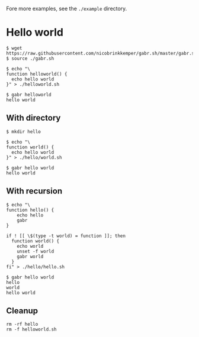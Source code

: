Fore more examples, see the `./example` directory.

# Hello world
```shell
$ wget https://raw.githubusercontent.com/nicobrinkkemper/gabr.sh/master/gabr.sh
$ source ./gabr.sh
```
```shell
$ echo "\
function helloworld() {
  echo hello world
}" > ./helloworld.sh
```
```shell
$ gabr helloworld
hello world
```

## With directory
```shell
$ mkdir hello
```
```shell
$ echo "\
function world() {
  echo hello world
}" > ./hello/world.sh
```
```shell
$ gabr hello world
hello world
```

## With recursion
```shell
$ echo "\
function hello() {
    echo hello
    gabr
}

if ! [[ \$(type -t world) = function ]]; then
  function world() {
    echo world
    unset -f world
    gabr world
  }
fi" > ./hello/hello.sh
```
```shell
$ gabr hello world
hello
world
hello world
```

## Cleanup
```shell
rm -rf hello
rm -f helloworld.sh
```